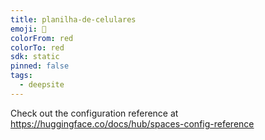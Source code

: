 ```yaml
---
title: planilha-de-celulares
emoji: 🐳
colorFrom: red
colorTo: red
sdk: static
pinned: false
tags:
  - deepsite
---
```


Check out the configuration reference at https://huggingface.co/docs/hub/spaces-config-reference